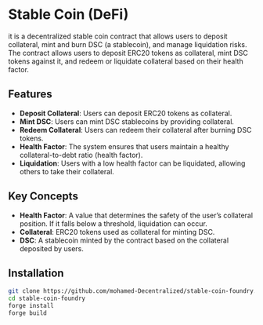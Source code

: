 # Stable Coin (DeFi)

it is a decentralized stable coin contract that allows users to deposit collateral, mint and burn DSC (a stablecoin), and manage liquidation risks. The contract allows users to deposit ERC20 tokens as collateral, mint DSC tokens against it, and redeem or liquidate collateral based on their health factor.

## Features

- **Deposit Collateral**: Users can deposit ERC20 tokens as collateral.
- **Mint DSC**: Users can mint DSC stablecoins by providing collateral.
- **Redeem Collateral**: Users can redeem their collateral after burning DSC tokens.
- **Health Factor**: The system ensures that users maintain a healthy collateral-to-debt ratio (health factor).
- **Liquidation**: Users with a low health factor can be liquidated, allowing others to take their collateral.

## Key Concepts

- **Health Factor**: A value that determines the safety of the user’s collateral position. If it falls below a threshold, liquidation can occur.
- **Collateral**: ERC20 tokens used as collateral for minting DSC.
- **DSC**: A stablecoin minted by the contract based on the collateral deposited by users.

## Installation

```bash
git clone https://github.com/mohamed-Decentralized/stable-coin-foundry.git
cd stable-coin-foundry
forge install
forge build
```